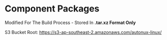 # Component Packages
Modified For The Build Process - Stored In **.tar.xz Format Only**

S3 Bucket Root: https://s3-ap-southeast-2.amazonaws.com/autonux-linux/
